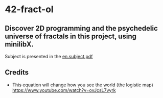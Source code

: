 # 42-fract-ol
## Discover 2D programming and the psychedelic universe of fractals in this project, using minilibX.

Subject is presented in the [en.subject.pdf](https://github.com/lavrenovamaria/42-fract-ol/files/7128672/en.subject.pdf)

## Credits

* This equation will change how you see the world (the logistic map) https://www.youtube.com/watch?v=ovJcsL7vyrk
